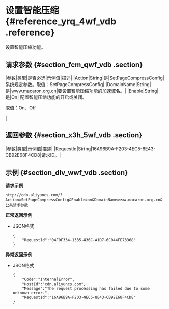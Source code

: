 # 设置智能压缩 {#reference_yrq_4wf_vdb .reference}

设置智能压缩功能。

## 请求参数 {#section_fcm_qwf_vdb .section}

|参数|类型|是否必选|示例值|描述|
|Action|String|是|SetPageCompressConfig|系统规定参数。取值：SetPageCompressConfig|
|DomainName|String|是|www.macaron.org.cn|要设置智能压缩功能的加速域名。|
|Enable|String|是|On| 配置智能压缩功能的开启或关闭。

 取值：On、Off

 |

## 返回参数 {#section_x3h_5wf_vdb .section}

|参数|类型|示例值|描述|
|RequestId|String|16A96B9A-F203-4EC5-8E43-CB92E68F4CD8|请求ID。|

## 示例 {#section_dlv_wwf_vdb .section}

**请求示例**

```
http://cdn.aliyuncs.com/?Action=SetPageCompressConfig&Enable=on&DomainName=www.macaron.org.cn&公共请求参数
```

**正常返回示例**

-   JSON格式

    ```
    {
        "RequestId":"04F0F334-1335-436C-A1D7-6C044FE73368"
    }
    ```


**异常返回示例**

-   JSON格式

    ```
    {
        "Code":"InternalError",
        "HostId":"cdn.aliyuncs.com",
        "Message":"The request processing has failed due to some unknown error.",
        "RequestId":"16A96B9A-F203-4EC5-8E43-CB92E68F4CD8"
    }
    ```


